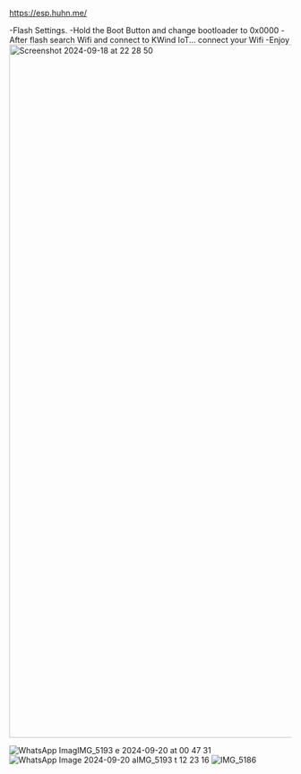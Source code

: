 https://esp.huhn.me/

-Flash Settings.
-Hold the Boot Button
and change bootloader to 0x0000
-After flash search Wifi and connect to KWind IoT... connect your Wifi
-Enjoy
<img width="1235" alt="Screenshot 2024-09-18 at 22 28 50" src="https://github.com/user-attachments/assets/e1c62184-66ea-4861-800d-80b51a63429e">

![WhatsApp Imag![IMG_5193](https://github.com/user-attachments/assets/fabe2f65-41a6-4744-8efb-52c9c29294ef)
e 2024-09-20 at 00 47 31](https://github.com/user-attachments/assets/52fb8f6b-4046-43ce-b6fe-e4e01d14c485)
![WhatsApp Image 2024-09-20 a![IMG_5193](https://github.com/user-attachments/assets/a75769ac-8774-4d9d-b954-a63f6df1c45e)
t 12 23 16](https://github.com/user-attachments/assets/e92eb0b9-2818-4648-98fd-bf4da597b5d3)
![IMG_5186](https://github.com/user-attachments/assets/e8ef6494-38d3-4a91-8002-e31607693537)
